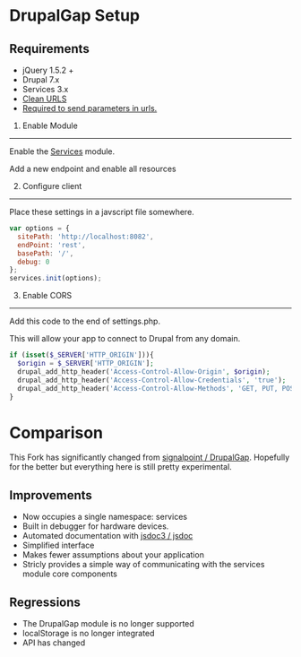 DrupalGap Setup
========
Requirements
--------
* jQuery 1.5.2 +
* Drupal 7.x
* Services 3.x
* [Clean URLS](http://drupal.org/getting-started/clean-urls "Clean URLS")
 * [Required to send parameters in urls.](http://drupal.org/node/1806140)

1. Enable Module
--------

Enable the [Services](http://drupal.org/project/services "Services") module.

Add a new endpoint and enable all resources

2. Configure client
--------
Place these settings in a javscript file somewhere.

```javascript
var options = {
  sitePath: 'http://localhost:8082',
  endPoint: 'rest',
  basePath: '/',
  debug: 0
};
services.init(options);
```

3. Enable CORS
--------

Add this code to the end of settings.php.

This will allow your app to connect to Drupal from any domain.

```php
if (isset($_SERVER['HTTP_ORIGIN'])){
  $origin = $_SERVER['HTTP_ORIGIN'];
  drupal_add_http_header('Access-Control-Allow-Origin', $origin);
  drupal_add_http_header('Access-Control-Allow-Credentials', 'true');
  drupal_add_http_header('Access-Control-Allow-Methods', 'GET, PUT, POST, DELETE');
}
```

Comparison
========
This Fork has significantly changed from [signalpoint / DrupalGap](https://github.com/signalpoint/DrupalGap "signalpoint / DrupalGap").
Hopefully for the better but everything here is still pretty experimental.

Improvements
--------
 * Now occupies a single namespace: services
 * Built in debugger for hardware devices.
 * Automated documentation with [jsdoc3 / jsdoc](https://github.com/jsdoc3/jsdoc "jsdoc3 / jsdoc")
 * Simplified interface
  * Makes fewer assumptions about your application
  * Stricly provides a simple way of communicating with the services module core components


Regressions
--------
 * The DrupalGap module is no longer supported
 * localStorage is no longer integrated
 * API has changed
